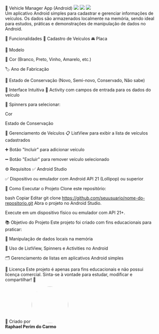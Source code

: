 🚗 Vehicle Manager App (Android)
<img src="https://img.shields.io/badge/Plataforma-Android-brightgreen?style=for-the-badge&logo=android"> <img src="https://img.shields.io/badge/Status-Concluído-blue?style=for-the-badge"> <img src="https://img.shields.io/badge/Linguagem-Java-orange?style=for-the-badge&logo=java"> <br>
Um aplicativo Android simples para cadastrar e gerenciar informações de veículos.
Os dados são armazenados localmente na memória, sendo ideal para estudos, práticas e demonstrações de manipulação de dados no Android.

📱 Funcionalidades
🔹 Cadastro de Veículos
🚘 Placa

🚗 Modelo

🎨 Cor (Branco, Preto, Vinho, Amarelo, etc.)

🏷️ Ano de Fabricação

🔧 Estado de Conservação (Novo, Semi-novo, Conservado, Não sabe)

🔹 Interface Intuitiva
📝 Activity com campos de entrada para os dados do veículo

🔄 Spinners para selecionar:

Cor

Estado de Conservação

🔹 Gerenciamento de Veículos
📋 ListView para exibir a lista de veículos cadastrados

➕ Botão "Incluir" para adicionar veículo

➖ Botão "Excluir" para remover veículo selecionado

⚙️ Requisitos
✅ Android Studio

✅ Dispositivo ou emulador com Android API 21 (Lollipop) ou superior

🚀 Como Executar o Projeto
Clone este repositório:

bash
Copiar
Editar
git clone https://github.com/seuusuario/nome-do-repositorio.git
Abra o projeto no Android Studio.

Execute em um dispositivo físico ou emulador com API 21+.

📚 Objetivo do Projeto
Este projeto foi criado com fins educacionais para praticar:

💾 Manipulação de dados locais na memória

📑 Uso de ListView, Spinners e Activities no Android

🗂️ Gerenciamento de listas em aplicativos Android simples

📝 Licença
Este projeto é apenas para fins educacionais e não possui licença comercial.
Sinta-se à vontade para estudar, modificar e compartilhar! 🚀

👤 Criado por
<img src="https://www.bing.com/images/search?view=detailV2&ccid=P1bKiEV1&id=18BAF156A82B98DEAC3BF1BF899130AEACEE700B&thid=OIP.P1bKiEV1qRSvFgjCx0OVowHaEK&mediaurl=https%3A%2F%2Fi.pinimg.com%2Foriginals%2Fe0%2Fb6%2F19%2Fe0b619bb4def29cc007fba6c9b74cf99.jpg&cdnurl=https%3A%2F%2Fth.bing.com%2Fth%2Fid%2FR.3f56ca884575a914af1608c2c74395a3%3Frik%3DC3DurK4wkYm%252f8Q%26pid%3DImgRaw%26r%3D0&exph=2160&expw=3840&q=imagem+carro+para+github&simid=608004311747214237&form=IRPRST&ck=340BD913CFCB7B8F849516D4A9CBB0B9&selectedindex=0&itb=0&ajaxhist=0&ajaxserp=0&vt=0&sim=11.png" width="120" style="border-radius: 50%"><br>
<strong>Raphael Perim do Carmo</strong>
